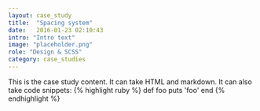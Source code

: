 ```yaml
---
layout: case_study
title:  "Spacing system"
date:   2016-01-23 02:10:43
intro: "Intro text"
image: "placeholder.png"
role: "Design & SCSS"
category: case_studies
---
```


<section>
  This is the case study content. It can take HTML and markdown.
  It can also take code snippets:
  {% highlight ruby %}
  def foo
    puts 'foo'
  end
  {% endhighlight %}
</section>
